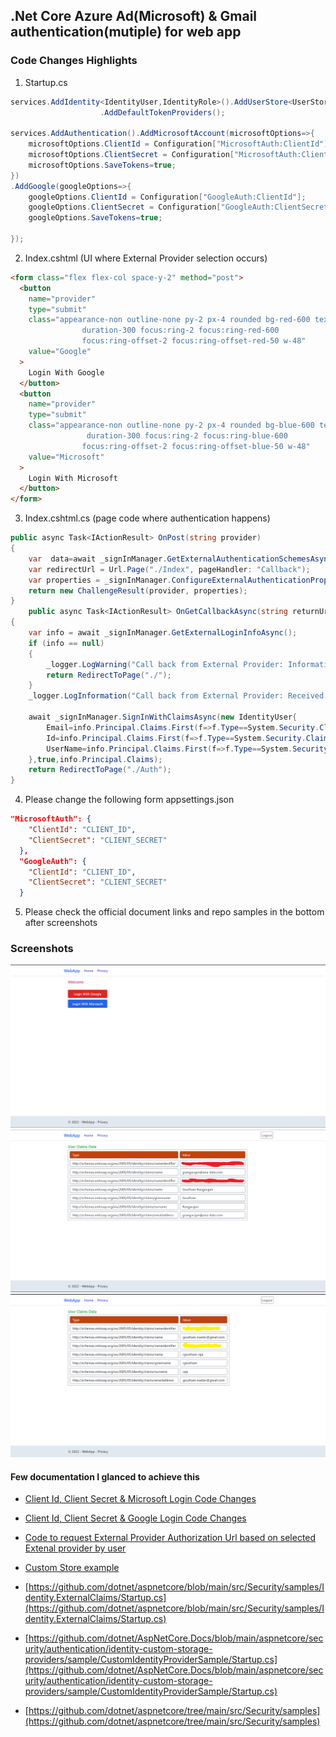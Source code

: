 ## .Net Core Azure Ad(Microsoft) & Gmail authentication(mutiple) for web app

### Code Changes Highlights

1. Startup.cs

```C#
services.AddIdentity<IdentityUser,IdentityRole>().AddUserStore<UserStore>().AddRoleStore<RoleStore>()
                    .AddDefaultTokenProviders();

services.AddAuthentication().AddMicrosoftAccount(microsoftOptions=>{
    microsoftOptions.ClientId = Configuration["MicrosoftAuth:ClientId"];
    microsoftOptions.ClientSecret = Configuration["MicrosoftAuth:ClientSecret"];
    microsoftOptions.SaveTokens=true;
})
.AddGoogle(googleOptions=>{
    googleOptions.ClientId = Configuration["GoogleAuth:ClientId"];
    googleOptions.ClientSecret = Configuration["GoogleAuth:ClientSecret"];
    googleOptions.SaveTokens=true;

});
```

2. Index.cshtml (UI where External Provider selection occurs)

```html
<form class="flex flex-col space-y-2" method="post">
  <button
    name="provider"
    type="submit"
    class="appearance-non outline-none py-2 px-4 rounded bg-red-600 text-white transition 
                duration-300 focus:ring-2 focus:ring-red-600
                focus:ring-offset-2 focus:ring-offset-red-50 w-48"
    value="Google"
  >
    Login With Google
  </button>
  <button
    name="provider"
    type="submit"
    class="appearance-non outline-none py-2 px-4 rounded bg-blue-600 text-white transition
                 duration-300 focus:ring-2 focus:ring-blue-600
                focus:ring-offset-2 focus:ring-offset-blue-50 w-48"
    value="Microsoft"
  >
    Login With Microsoft
  </button>
</form>
```

3. Index.cshtml.cs (page code where authentication happens)

```C#
public async Task<IActionResult> OnPost(string provider)
{
    var  data=await _signInManager.GetExternalAuthenticationSchemesAsync();
    var redirectUrl = Url.Page("./Index", pageHandler: "Callback");
    var properties = _signInManager.ConfigureExternalAuthenticationProperties(provider, redirectUrl);
    return new ChallengeResult(provider, properties);
}
    public async Task<IActionResult> OnGetCallbackAsync(string returnUrl = null, string remoteError = null)
{
    var info = await _signInManager.GetExternalLoginInfoAsync();
    if (info == null)
    {
        _logger.LogWarning("Call back from External Provider: Information is empty");
        return RedirectToPage("./");
    }
    _logger.LogInformation("Call back from External Provider: Received Claims");

    await _signInManager.SignInWithClaimsAsync(new IdentityUser{
        Email=info.Principal.Claims.First(f=>f.Type==System.Security.Claims.ClaimTypes.Email).Value,
        Id=info.Principal.Claims.First(f=>f.Type==System.Security.Claims.ClaimTypes.NameIdentifier).Value,
        UserName=info.Principal.Claims.First(f=>f.Type==System.Security.Claims.ClaimTypes.Email).Value
    },true,info.Principal.Claims);
    return RedirectToPage("./Auth");
}
```

4. Please change the following form appsettings.json

```json
"MicrosoftAuth": {
    "ClientId": "CLIENT_ID",
    "ClientSecret": "CLIENT_SECRET"
  },
  "GoogleAuth": {
    "ClientId": "CLIENT_ID",
    "ClientSecret": "CLIENT_SECRET"
  }
```

5. Please check the official document links and repo samples in the bottom after screenshots

### Screenshots

![Screenshot](https://github.com/gouthamrangarajan/Asp.Net/blob/master/AzureAD%2BGmailAuth/Screenshot1.png)
![Screenshot](https://github.com/gouthamrangarajan/Asp.Net/blob/master/AzureAD%2BGmailAuth/Screenshot2.png)
![Screenshot](https://github.com/gouthamrangarajan/Asp.Net/blob/master/AzureAD%2BGmailAuth/Screenshot3.png)

#### Few documentation I glanced to achieve this

- [Client Id, Client Secret & Microsoft Login Code Changes](https://learn.microsoft.com/en-us/aspnet/core/security/authentication/social/microsoft-logins?view=aspnetcore-6.0)

- [Client Id, Client Secret & Google Login Code Changes](https://learn.microsoft.com/en-us/aspnet/core/security/authentication/social/google-logins?view=aspnetcore-6.0)

- [Code to request External Provider Authorization Url based on selected Extenal provider by user](https://github.com/dotnet/aspnetcore/blob/main/src/Security/samples/Identity.ExternalClaims/Pages/Account/ExternalLogin.cshtml.cs)

- [Custom Store example](https://github.com/dotnet/AspNetCore.Docs/blob/main/aspnetcore/security/authentication/identity-custom-storage-providers/sample/CustomIdentityProviderSample/CustomProvider/CustomUserStore.cs)

- [https://github.com/dotnet/aspnetcore/blob/main/src/Security/samples/Identity.ExternalClaims/Startup.cs](https://github.com/dotnet/aspnetcore/blob/main/src/Security/samples/Identity.ExternalClaims/Startup.cs)

- [https://github.com/dotnet/AspNetCore.Docs/blob/main/aspnetcore/security/authentication/identity-custom-storage-providers/sample/CustomIdentityProviderSample/Startup.cs](https://github.com/dotnet/AspNetCore.Docs/blob/main/aspnetcore/security/authentication/identity-custom-storage-providers/sample/CustomIdentityProviderSample/Startup.cs)

- [https://github.com/dotnet/aspnetcore/tree/main/src/Security/samples](https://github.com/dotnet/aspnetcore/tree/main/src/Security/samples)
